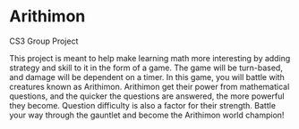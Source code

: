 # Arithimon
CS3 Group Project

This project is meant to help make learning math more interesting by adding strategy and skill to it in the form of a game. The game will be turn-based, and damage will be dependent on a timer. In this game, you will battle with creatures known as Arithimon. Arithimon get their power from mathematical questions, and the quicker the questions are answered, the more powerful they become. Question difficulty is also a factor for their strength. Battle your way through the gauntlet and become the Arithimon world champion!
